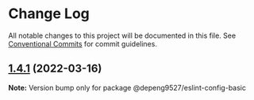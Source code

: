 # Change Log

All notable changes to this project will be documented in this file.
See [Conventional Commits](https://conventionalcommits.org) for commit guidelines.

## [1.4.1](https://github.com/Depeng0929/eslint-config/compare/v1.4.0...v1.4.1) (2022-03-16)

**Note:** Version bump only for package @depeng9527/eslint-config-basic
